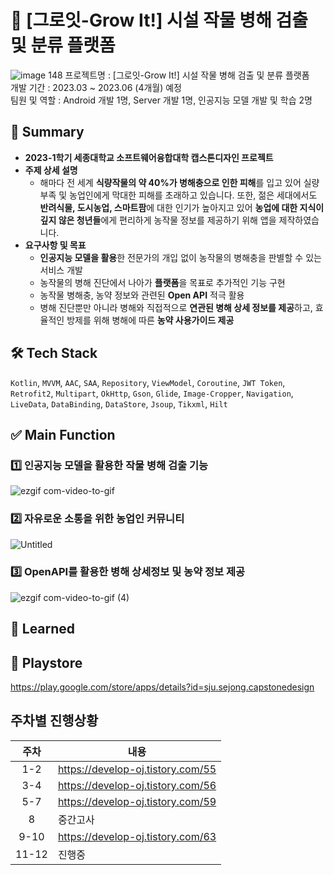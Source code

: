 # 🌿 [그로잇-Grow It!] 시설 작물 병해 검출 및 분류 플랫폼

![image 148](https://user-images.githubusercontent.com/98886487/236539788-8be66d56-a828-40f4-96cf-366ffbdaeb47.png)
프로젝트명 : [그로잇-Grow It!] 시설 작물 병해 검출 및 분류 플랫폼   
개발 기간 : 2023.03 ~ 2023.06 (4개월) 예정   
팀원 및 역할 : Android 개발 1명, Server 개발 1명, 인공지능 모델 개발 및 학습 2명   

## 📝 Summary
* **2023-1학기 세종대학교 소프트웨어융합대학 캡스톤디자인 프로젝트**
* **주제 상세 설명**   
  * 해마다 전 세계 **식량작물의 약 40%가 병해충으로 인한 피해**를 입고 있어 실량부족 및 농업인에게 막대한 피해를 초래하고 있습니다. 또한,  젊은 세대에서도 **반려식물, 도시농업, 스마트팜**에 대한 인기가 높아지고 있어 **농업에 대한 지식이 깊지 않은 청년들**에게 편리하게 농작물 정보를 제공하기 위해 앱을 제작하였습니다.
* **요구사항 및 목표**   
  * **인공지능 모델을 활용**한 전문가의 개입 없이 농작물의 병해충을 판별할 수 있는 서비스 개발   
  * 농작물의 병해 진단에서 나아가 **플랫폼**을 목표로 추가적인 기능 구현   
  * 농작물 병해충, 농약 정보와 관련된 **Open API** 적극 활용   
  * 병해 진단뿐만 아니라 병해와 직접적으로 **연관된 병해 상세 정보를 제공**하고, 효율적인 방제를 위해 병해에 따른 **농약 사용가이드 제공**   
   
## 🛠️ Tech Stack
```Kotlin```, ```MVVM```, ```AAC```, ```SAA```, ```Repository```, ```ViewModel```, ```Coroutine```, ```JWT Token```, ```Retrofit2```, ```Multipart```, ```OkHttp```, ```Gson```, ```Glide```, ```Image-Cropper```, ```Navigation```, ```LiveData```, ```DataBinding```, ```DataStore```, ```Jsoup```, ```Tikxml```, ```Hilt```

## ✅ Main Function
### 1️⃣ 인공지능 모델을 활용한 작물 병해 검출 기능
![ezgif com-video-to-gif](https://user-images.githubusercontent.com/98886487/236542383-c0e765f9-810c-423d-94a3-6503b6addb6c.gif)

### 2️⃣ 자유로운 소통을 위한 농업인 커뮤니티
![Untitled](https://user-images.githubusercontent.com/98886487/236543336-46218851-7612-458d-80aa-df07a43d18a5.png)

### 3️⃣ OpenAPI를 활용한 병해 상세정보 및 농약 정보 제공
![ezgif com-video-to-gif (4)](https://user-images.githubusercontent.com/98886487/236543272-42b211c7-3b7f-4445-bcca-15855f29dd1a.gif)

## 🤔 Learned


## 🔗 Playstore   
https://play.google.com/store/apps/details?id=sju.sejong.capstonedesign


## 주차별 진행상황
|주차|내용|
|:---:|---|
|1-2|https://develop-oj.tistory.com/55|
|3-4|https://develop-oj.tistory.com/56|
|5-7|https://develop-oj.tistory.com/59|
|8|중간고사|
|9-10|https://develop-oj.tistory.com/63|
|11-12|진행중|

